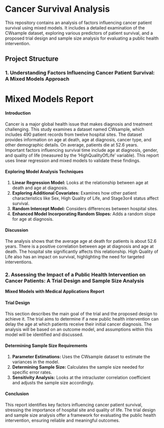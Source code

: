 
# Cancer Survival Analysis

This repository contains an analysis of factors influencing cancer patient survival using mixed models. It includes a detailed examination of the CWsample dataset, exploring various predictors of patient survival, and a proposed trial design and sample size analysis for evaluating a public health intervention.

## Project Structure

### 1. Understanding Factors Influencing Cancer Patient Survival: A Mixed Models Approach

 # Mixed Models Report


#### Introduction

Cancer is a major global health issue that makes diagnosis and treatment challenging. This study examines a dataset named CWsample, which includes 490 patient records from twelve hospital sites. The dataset provides information on age at death, age at diagnosis, cancer type, and other demographic details. On average, patients die at 52.6 years. Important factors influencing survival time include age at diagnosis, gender, and quality of life (measured by the ‘HighQualityOfLife’ variable). This report uses linear regression and mixed models to validate these findings.

#### Exploring Model Analysis Techniques

1. **Linear Regression Model:** Looks at the relationship between age at death and age at diagnosis.
2. **Exploring Additional Covariates:** Examines how other patient characteristics like Sex, High Quality of Life, and Stage3or4 status affect survival.
3. **Random Intercept Model:** Considers differences between hospital sites.
4. **Enhanced Model Incorporating Random Slopes:** Adds a random slope for age at diagnosis.

#### Discussion

The analysis shows that the average age at death for patients is about 52.6 years. There is a positive correlation between age at diagnosis and age at death. The hospital site significantly affects this relationship. High Quality of Life also has an impact on survival, highlighting the need for targeted interventions.

### 2. Assessing the Impact of a Public Health Intervention on Cancer Patients: A Trial Design and Sample Size Analysis

**Mixed Models with Medical Applications Report**



#### Trial Design

This section describes the main goal of the trial and the proposed design to achieve it. The trial aims to determine if a new public health intervention can delay the age at which patients receive their initial cancer diagnosis. The analysis will be based on an outcome model, and assumptions within this model will be identified and discussed.

#### Determining Sample Size Requirements

1. **Parameter Estimations:** Uses the CWsample dataset to estimate the variances in the model.
2. **Determining Sample Size:** Calculates the sample size needed for specific error rates.
3. **Sensitivity Analysis:** Looks at the intracluster correlation coefficient and adjusts the sample size accordingly.

#### Conclusion

This report identifies key factors influencing cancer patient survival, stressing the importance of hospital site and quality of life. The trial design and sample size analysis offer a framework for evaluating the public health intervention, ensuring reliable and meaningful outcomes.



